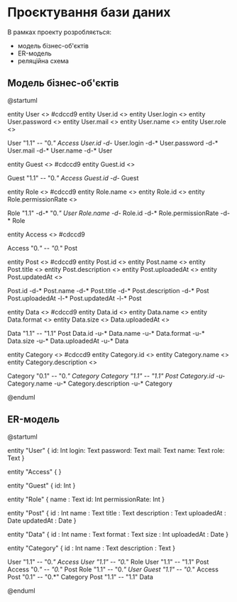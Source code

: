# Проєктування бази даних

В рамках проекту розробляється: 
- модель бізнес-об'єктів 
- ER-модель
- реляційна схема

## Модель бізнес-об'єктів

@startuml

entity User <> #cdccd9 entity User.id <> entity User.login <> entity User.password <> entity User.mail <> entity User.name <> entity User.role <>

User "1.1" -- "0.*" Access
User.id -d-* User.login -d-* User.password -d-* User.mail -d-* User.name -d-* User

entity Guest <> #cdccd9 entity Guest.id <>

Guest "1.1" -- "0.*" Access
Guest.id -d-* Guest

entity Role <> #cdccd9 entity Role.name <> entity Role.id <> entity Role.permissionRate <>

Role "1.1" -d-* "0.*" User
Role.name -d-* Role.id -d-* Role.permissionRate -d-* Role

entity Access <> #cdccd9

Access "0.*" -- "0.*" Post

entity Post <> #cdccd9 entity Post.id <> entity Post.name <> entity Post.title <> entity Post.description <> entity Post.uploadedAt <> entity Post.updatedAt <>

Post.id -d-* Post.name -d-* Post.title -d-* Post.description -d-* Post
Post.uploadedAt -l-* Post.updatedAt -l-* Post

entity Data <> #cdccd9 entity Data.id <> entity Data.name <> entity Data.format <> entity Data.size <> Data.uploadedAt <>

Data "1.1" -- "1.1" Post
Data.id -u-* Data.name -u-* Data.format -u-* Data.size -u-* Data.uploadedAt -u-* Data

entity Category <> #cdccd9 entity Category.id <> entity Category.name <> entity Category.description <>

Category "0.1" -- "0.*" Category
Category "1.1" -- "1.1" Post
Category.id -u-* Category.name -u-* Category.description -u-* Category

@enduml

## ER-модель

@startuml

entity "User" {
  id: Int
  login: Text
  password: Text
  mail: Text
  name: Text
  role: Text
}

entity "Access" {
}

entity "Guest" {
  id: Int
}

entity "Role" {
  name : Text
  id: Int
  permissionRate: Int
}

entity "Post" {
  id : Int
  name : Text
  title : Text
  description : Text
  uploadedAt : Date
  updatedAt : Date
}

entity "Data" {
  id : Int
  name : Text
  format : Text
  size : Int
  uploadedAt : Date
}

entity "Category" {
  id : Int
  name : Text
  description : Text
}

User "1.1" -- "0.*" Access
User "1.1" -- "0.*" Role
User "1.1" -- "1.1" Post
Access "0.*" -- "0.*" Post
Role "1.1" -- "0.*" User
Guest "1.1" -- "0.*" Access
Post "0.1" -- "0.*" Category
Post "1.1" -- "1.1" Data

@enduml
